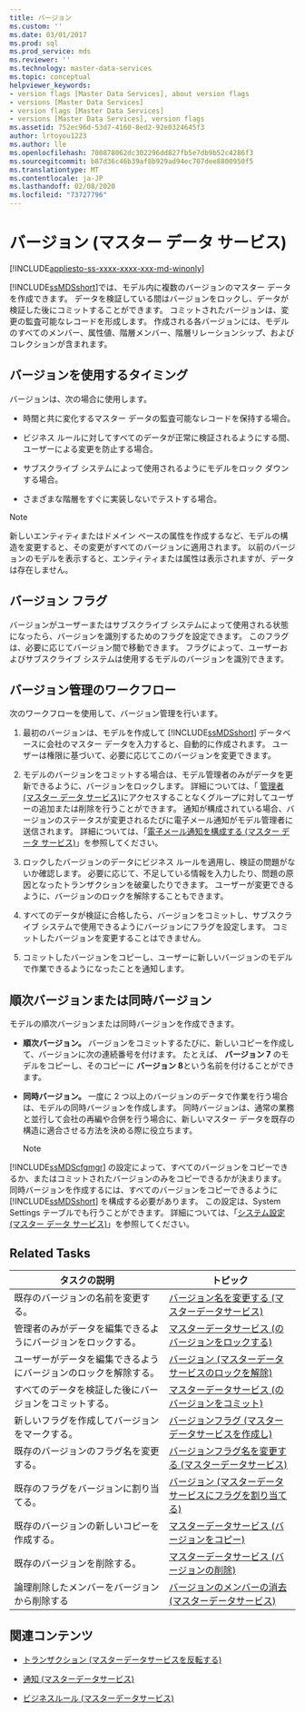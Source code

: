 ```yaml
---
title: バージョン
ms.custom: ''
ms.date: 03/01/2017
ms.prod: sql
ms.prod_service: mds
ms.reviewer: ''
ms.technology: master-data-services
ms.topic: conceptual
helpviewer_keywords:
- version flags [Master Data Services], about version flags
- versions [Master Data Services]
- version flags [Master Data Services]
- versions [Master Data Services], version flags
ms.assetid: 752ec96d-53d7-4160-8ed2-92e0324645f3
author: lrtoyou1223
ms.author: lle
ms.openlocfilehash: 700878062dc302296dd827fb5e7db9b52c4286f3
ms.sourcegitcommit: b87d36c46b39af8b929ad94ec707dee8800950f5
ms.translationtype: MT
ms.contentlocale: ja-JP
ms.lasthandoff: 02/08/2020
ms.locfileid: "73727796"
---
```

# <a name="versions-master-data-services"></a>バージョン (マスター データ サービス)

[!INCLUDE[appliesto-ss-xxxx-xxxx-xxx-md-winonly](../includes/appliesto-ss-xxxx-xxxx-xxx-md-winonly.md)]

  
  [!INCLUDE[ssMDSshort](../includes/ssmdsshort-md.md)]では、モデル内に複数のバージョンのマスター データを作成できます。 データを検証している間はバージョンをロックし、データが検証した後にコミットすることができます。 コミットされたバージョンは、変更の監査可能なレコードを形成します。 作成される各バージョンには、モデルのすべてのメンバー、属性値、階層メンバー、階層リレーションシップ、およびコレクションが含まれます。  
  
## <a name="when-to-use-versions"></a>バージョンを使用するタイミング  
 バージョンは、次の場合に使用します。  
  
-   時間と共に変化するマスター データの監査可能なレコードを保持する場合。  
  
-   ビジネス ルールに対してすべてのデータが正常に検証されるようにする間、ユーザーによる変更を防止する場合。  
  
-   サブスクライブ システムによって使用されるようにモデルをロック ダウンする場合。  
  
-   さまざまな階層をすぐに実装しないでテストする場合。  
  
> [!NOTE]  
>  新しいエンティティまたはドメイン ベースの属性を作成するなど、モデルの構造を変更すると、その変更がすべてのバージョンに適用されます。 以前のバージョンのモデルを表示すると、エンティティまたは属性は表示されますが、データは存在しません。  
  
## <a name="version-flags"></a>バージョン フラグ  
 バージョンがユーザーまたはサブスクライブ システムによって使用される状態になったら、バージョンを識別するためのフラグを設定できます。 このフラグは、必要に応じてバージョン間で移動できます。 フラグによって、ユーザーおよびサブスクライブ システムは使用するモデルのバージョンを識別できます。  
  
## <a name="workflow-for-version-management"></a>バージョン管理のワークフロー  
 次のワークフローを使用して、バージョン管理を行います。  
  
1.  最初のバージョンは、モデルを作成して [!INCLUDE[ssMDSshort](../includes/ssmdsshort-md.md)] データベースに会社のマスター データを入力すると、自動的に作成されます。 ユーザーは権限に基づいて、必要に応じてこのバージョンを変更できます。  
  
2.  モデルのバージョンをコミットする場合は、モデル管理者のみがデータを更新できるように、バージョンをロックします。 詳細については、「 [管理者 (マスター データ サービス)](../master-data-services/administrators-master-data-services.md)にアクセスすることなくグループに対してユーザーの追加または削除を行うことができます。 通知が構成されている場合、バージョンのステータスが変更されるたびに電子メール通知がモデル管理者に送信されます。 詳細については、「[電子メール通知を構成する (マスター データ サービス)](../master-data-services/configure-email-notifications-master-data-services.md)」を参照してください。  
  
3.  ロックしたバージョンのデータにビジネス ルールを適用し、検証の問題がないか確認します。 必要に応じて、不足している情報を入力したり、問題の原因となったトランザクションを破棄したりできます。 ユーザーが変更できるように、バージョンのロックを解除することもできます。  
  
4.  すべてのデータが検証に合格したら、バージョンをコミットし、サブスクライブ システムで使用できるようにバージョンにフラグを設定します。 コミットしたバージョンを変更することはできません。  
  
5.  コミットしたバージョンをコピーし、ユーザーに新しいバージョンのモデルで作業できるようになったことを通知します。  
  
## <a name="sequential-or-simultaneous-versions"></a>順次バージョンまたは同時バージョン  
 モデルの順次バージョンまたは同時バージョンを作成できます。  
  
-   **順次バージョン。** バージョンをコミットするたびに、新しいコピーを作成して、バージョンに次の連続番号を付けます。 たとえば、 **バージョン 7** のモデルをコピーし、そのコピーに **バージョン 8**という名前を付けることができます。  
  
-   **同時バージョン。** 一度に 2 つ以上のバージョンのデータで作業を行う場合は、モデルの同時バージョンを作成します。 同時バージョンは、通常の業務と並行して会社の再編や合併を行う場合に、新しいマスター データを既存の構造に適合させる方法を決める際に役立ちます。  
  
    > [!NOTE]  
    >  
  [!INCLUDE[ssMDScfgmgr](../includes/ssmdscfgmgr-md.md)] の設定によって、すべてのバージョンをコピーできるか、またはコミットされたバージョンのみをコピーできるかが決まります。 同時バージョンを作成するには、すべてのバージョンをコピーできるように [!INCLUDE[ssMDSshort](../includes/ssmdsshort-md.md)] を構成する必要があります。 この設定は、System Settings テーブルでも行うことができます。 詳細については、「[システム設定 &#40;マスター データ サービス&#41;](../master-data-services/system-settings-master-data-services.md)」を参照してください。  
  
## <a name="related-tasks"></a>Related Tasks  
  
|タスクの説明|トピック|  
|----------------------|-----------|  
|既存のバージョンの名前を変更する。|[バージョン名を変更する &#40;マスターデータサービス&#41;](../master-data-services/change-a-version-name-master-data-services.md)|  
|管理者のみがデータを編集できるようにバージョンをロックする。|[マスターデータサービス &#40;のバージョンをロックする&#41;](../master-data-services/lock-a-version-master-data-services.md)|  
|ユーザーがデータを編集できるようにバージョンのロックを解除する。|[バージョン &#40;マスターデータサービスのロックを解除&#41;](../master-data-services/unlock-a-version-master-data-services.md)|  
|すべてのデータを検証した後にバージョンをコミットする。|[マスターデータサービス &#40;のバージョンをコミット&#41;](../master-data-services/commit-a-version-master-data-services.md)|  
|新しいフラグを作成してバージョンをマークする。|[バージョンフラグ &#40;マスターデータサービスを作成し&#41;](../master-data-services/create-a-version-flag-master-data-services.md)|  
|既存のバージョンのフラグ名を変更する。|[バージョンフラグ名を変更する &#40;マスターデータサービス&#41;](../master-data-services/change-a-version-flag-name-master-data-services.md)|  
|既存のフラグをバージョンに割り当てる。|[バージョン &#40;マスターデータサービスにフラグを割り当てる&#41;](../master-data-services/assign-a-flag-to-a-version-master-data-services.md)|  
|既存のバージョンの新しいコピーを作成する。|[マスターデータサービス &#40;バージョンをコピー&#41;](../master-data-services/copy-a-version-master-data-services.md)|  
|既存のバージョンを削除する。|[マスターデータサービス &#40;バージョンの削除&#41;](../master-data-services/delete-a-version-master-data-services.md)|  
|論理削除したメンバーをバージョンから削除する|[バージョンのメンバーの消去 &#40;マスターデータサービス&#41;](../master-data-services/purge-version-members-master-data-services.md)|  
  
## <a name="related-content"></a>関連コンテンツ  
  
-   [トランザクション &#40;マスターデータサービスを反転する&#41;](../master-data-services/reverse-a-transaction-master-data-services.md)  
  
-   [通知 &#40;マスターデータサービス&#41;](../master-data-services/notifications-master-data-services.md)  
  
-   [ビジネスルール &#40;マスターデータサービス&#41;](../master-data-services/business-rules-master-data-services.md)  
  
  
